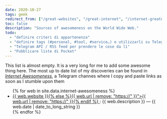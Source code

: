 ```yaml
---
date: 2020-10-27
tags: geek
redirect_from: ["/great-websites", "/great-internet", "/internet-greatness"]
toc: false
description: "Sources of awesomeness on the World Wide Web."
todo:
  - "definire criteri di appartenenza"
  - "definire tags (#personal, #tool, #service…) e utilizzarli su Telegram"
  - "Telegram API / RSS feed per prendere le cose da lì"
  - "Pubblicare liste di Pocket"
---
```

<div class="yellow box">
  This list is almost empty. It is a very long for me to add some awesome thing here. The most up to date list of my discoveries can be found in <a href="https://t.me/internet_awesomeness" rel="noener noreferrer" target="_blank" title="Internet Awesomeness on Telegram"><cite>Internet Awesomeness</cite></a>, a Telegram channes where I copy and paste links as soon as I stumble upon them
</div>

<ul>
	{% for web in site.data.internet-awesomeness %}
		<li>
			<a href="{{ web.url }}"  target="_blank" title="{% if web.website != nil %}{{ web.website }}">
				{{ web.website }}{% else %}{{ web.url | remove: "https://" }}">{{ web.url | remove: "https://" }}{% endif %}
			</a>: {{ web.description }} — {{ web.date | date_to_long_string }}</li>
	{% endfor %}
</ul>

